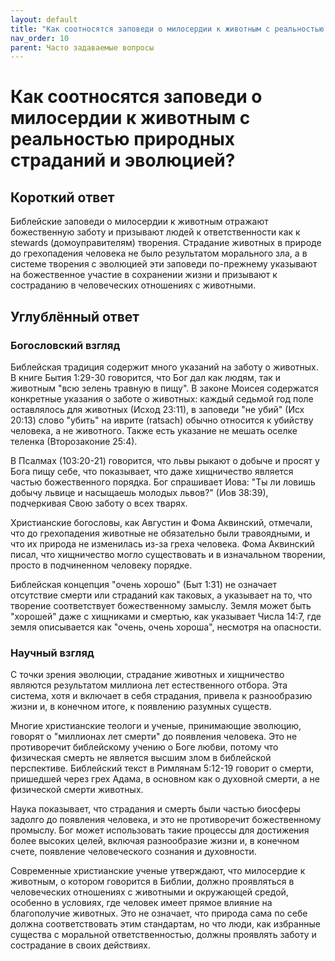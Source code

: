 ```yaml
---
layout: default
title: "Как соотносятся заповеди о милосердии к животным с реальностью природных страданий и эволюцией?"
nav_order: 10
parent: Часто задаваемые вопросы
---
```


# Как соотносятся заповеди о милосердии к животным с реальностью природных страданий и эволюцией?

## Короткий ответ

Библейские заповеди о милосердии к животным отражают божественную заботу и призывают людей к ответственности как к stewards (домоуправителям) творения. Страдание животных в природе до грехопадения человека не было результатом морального зла, а в системе творения с эволюцией эти заповеди по-прежнему указывают на божественное участие в сохранении жизни и призывают к состраданию в человеческих отношениях с животными.

## Углублённый ответ

### Богословский взгляд

Библейская традиция содержит много указаний на заботу о животных. В книге Бытия 1:29-30 говорится, что Бог дал как людям, так и животным "всю зелень травную в пищу". В законе Моисея содержатся конкретные указания о заботе о животных: каждый седьмой год поле оставлялось для животных (Исход 23:11), в заповеди "не убий" (Исх 20:13) слово "убить" на иврите (ratsach) обычно относится к убийству человека, а не животного. Также есть указание не мешать оселке теленка (Второзаконие 25:4).

В Псалмах (103:20-21) говорится, что львы рыкают о добыче и просят у Бога пищу себе, что показывает, что даже хищничество является частью божественного порядка. Бог спрашивает Иова: "Ты ли ловишь добычу львице и насыщаешь молодых львов?" (Иов 38:39), подчеркивая Свою заботу о всех тварях.

Христианские богословы, как Августин и Фома Аквинский, отмечали, что до грехопадения животные не обязательно были травоядными, и что их природа не изменилась из-за греха человека. Фома Аквинский писал, что хищничество могло существовать и в изначальном творении, просто в подчиненном человеку порядке.

Библейская концепция "очень хорошо" (Быт 1:31) не означает отсутствие смерти или страданий как таковых, а указывает на то, что творение соответствует божественному замыслу. Земля может быть "хорошей" даже с хищниками и смертью, как указывает Числа 14:7, где земля описывается как "очень, очень хороша", несмотря на опасности.

### Научный взгляд

С точки зрения эволюции, страдание животных и хищничество являются результатом миллиона лет естественного отбора. Эта система, хотя и включает в себя страдания, привела к разнообразию жизни и, в конечном итоге, к появлению разумных существ.

Многие христианские теологи и ученые, принимающие эволюцию, говорят о "миллионах лет смерти" до появления человека. Это не противоречит библейскому учению о Боге любви, потому что физическая смерть не является высшим злом в библейской перспективе. Библейский текст в Римлянам 5:12-19 говорит о смерти, пришедшей через грех Адама, в основном как о духовной смерти, а не физической смерти животных.

Наука показывает, что страдания и смерть были частью биосферы задолго до появления человека, и это не противоречит божественному промыслу. Бог может использовать такие процессы для достижения более высоких целей, включая разнообразие жизни и, в конечном счете, появление человеческого сознания и духовности.

Современные христианские ученые утверждают, что милосердие к животным, о котором говорится в Библии, должно проявляться в человеческих отношениях с животными и окружающей средой, особенно в условиях, где человек имеет прямое влияние на благополучие животных. Это не означает, что природа сама по себе должна соответствовать этим стандартам, но что люди, как избранные существа с моральной ответственностью, должны проявлять заботу и сострадание в своих действиях.